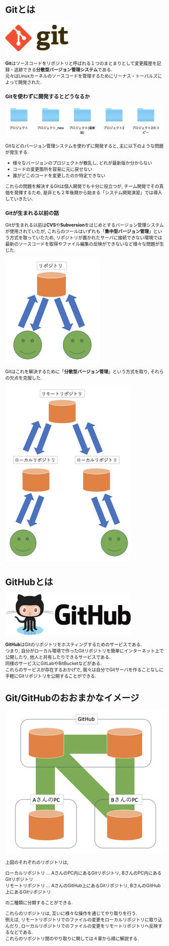 # Gitとは

<img src="../img/01_what_is_git_github/001.png" width="200">

**Git**はソースコードをリポジトリと呼ばれる１つのまとまりとして変更履歴を記録・追跡できる**分散型バージョン管理システム**である.  
元々はLinuxカーネルのソースコードを管理するためにリーナス・トーバルズによって開発された.

### Gitを使わずに開発するとどうなるか

<img src="../img/01_what_is_git_github/002.png" width="600">

Gitなどのバージョン管理システムを使わずに開発すると, 主に以下のような問題が発生する.

- 様々なバージョンのプロジェクトが散乱し, どれが最新版か分からない
- コードの変更箇所を容易に元に戻せない
- 誰がどこのコードを変更したのか特定できない

これらの問題を解決するGitは個人開発でも十分に役立つが, チーム開発でその真価を発揮するため, 是非とも２年後期から始まる「システム開発演習」では導入していきたい.

### Gitが生まれる以前の話
Gitが生まれる以前は**CVS**や**Subversion**をはじめとするバージョン管理システムが使用されていたが, これらのツールはいずれも「**集中型バージョン管理**」という方式を取っていたため, リポジトリが置かれたサーバに接続できない環境では最新のソースコードを取得やファイル編集の反映ができないなど様々な問題が生じた.

<img src="../img/01_what_is_git_github/003.png" width="300">

Gitはこれを解決するために「**分散型バージョン管理**」という方式を取り, それらの欠点を克服した.  

<img src="../img/01_what_is_git_github/004.png" width="400">

# GitHubとは

<img src="../img/01_what_is_git_github/005.png" width="400">

**GitHub**はGitのリポジトリをホスティングするためのサービスである.  
つまり, 自分がローカル環境で作ったGitリポジトリを簡単にインターネット上で公開したり, 他人と共有したりできるサービスである.  
同様のサービスにGitLabやBitBucketなどがある.  
これらのサービスが存在するおかげで, 我々は自分でGitサーバを作ることなしに手軽にGitリポジトリを公開することができる.

# Git/GitHubのおおまかなイメージ

<img src="../img/01_what_is_git_github/006.png" width="500">

上図のそれぞれのリポジトリは,

ローカルリポジトリ ... AさんのPC内にあるGitリポジトリ, BさんのPC内にあるGitリポジトリ  
リモートリポジトリ ... AさんのGitHub上にあるGitリポジトリ, BさんのGitHub上にあるGitリポジトリ

の二種類に分類することができる.  

これらのリポジトリは, 互いに様々な操作を通じてやり取りを行う.  
例えば, リモートリポジトリでのファイルの変更をローカルリポジトリに取り込んだり, ローカルリポジトリでのファイルの変更をリモートリポジトリへ反映するなどである.  
これらのリポジトリ間のやり取りに関しては４章から順に解説する.
